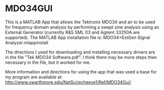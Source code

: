 # MDO34GUI
This is a MATLAB App that allows the Tektronix MDO34 and an to be used for frequency domain analysis by performing a swept sine analysis using an External Generator (currently R&S SML 03 and Agilent 33250A are supported).  The MATLAB App installation file is: MDO34+ExtGen Signal Analyzer.mlappinstall

The directions I used for downloading and installing necessary drivers are in the file "Tek MDO34 Software.pdf".  I think there may be more steps than necessary in the file, but it worked for me.

More information and directions for using the app that was used a base for my program are available at: http://www.swarthmore.edu/NatSci/echeeve1/Ref/MDO34Gui/